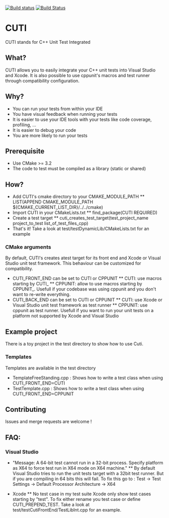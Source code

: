 [![Build status](https://ci.appveyor.com/api/projects/status/g8h805xifcsauo9x/branch/master?svg=true)](https://ci.appveyor.com/project/k-brac/cuti/branch/master)
[![Build Status](https://travis-ci.org/k-brac/CUTI.svg?branch=master)](https://travis-ci.org/k-brac/CUTI)

# CUTI
CUTI stands for C++ Unit Test Integrated

## What?
CUTI allows you to easily integrate your C++ unit tests into Visual Studio and Xcode. It is also possible to use cppunit's macros and test runner through compatibility configuration.

## Why?
* You can run your tests from within your IDE
* You have visual feedback when running your tests
* It is easier to use your IDE tools with your tests like code coverage, profiling, ...
* It is easier to debug your code
* You are more likely to run your tests

## Prerequisite
* Use CMake >= 3.2
* The code to test must be compiled as a library (static or shared)

## How?
* Add CUTI's cmake directory to your CMAKE_MODULE_PATH
** LIST(APPEND CMAKE_MODULE_PATH ${CMAKE_CURRENT_LIST_DIR}/../../cmake)
* Import CUTI in your CMakeLists.txt
** find_package(CUTI REQUIRED)
* Create a test target
** cuti_creates_test_target(test_project_name project_to_test list_of_test_files_cpp)
* That's it! Take a look at test/testDynamicLib/CMakeLists.txt for an example

### CMake arguments
By default, CUTI's creates atest target for its front end and Xcode or Visual Studio unit test framework. This behaviour can be customized for compatibility.
* CUTI_FRONT_END can be set to CUTI or CPPUNIT
** CUTI: use macros starting by CUTI_
** CPPUNIT: allow to use macros starting by CPPUNIT_. Usefull if your codebase was using cppunit and you don't want to re-write everything.
* CUTI_BACK_END can be set to CUTI or CPPUNIT
** CUTI: use Xcode or Visual Studio unit test framework as test runner
** CPPUNIT: use cppunit as test runner. Usefull if you want to run your unit tests on a platform not supported by Xcode and Visual Studio

## Example project
There is a toy project in the test directory to show how to use Cuti.

### Templates
Templates are available in the test directory
* TemplateFreeStanding.cpp : Shows how to write a test class when using CUTI_FRONT_END=CUTI
* TestTemplate.cpp : Shows how to write a test class when using CUTI_FRONT_END=CPPUNIT

## Contributing
Issues and merge requests are welcome !

## FAQ:

### Visual Studio

* "Message: A 64-bit test cannot run in a 32-bit process. Specify platform as X64 to force test run in X64 mode on X64 machine."
** By default Visual Studio tries to run the unit tests target with a 32bit test runner. But if you are compiling in 64 bits this will fail. To fix this go to : Test -> Test Settings -> Default Processor Architecture -> X64

* Xcode
** No test case in my test suite
Xcode only show test cases starting by "test". To fix either rename you test case or define CUTI_PREPEND_TEST. Take a look at test/testCutiFrontEnd/TestLibInt.cpp for an example.
